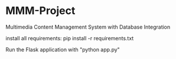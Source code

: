 # MMM-Project
Multimedia Content Management System with Database Integration

install all requirements:
pip install -r requirements.txt

Run the Flask application with "python app.py"
